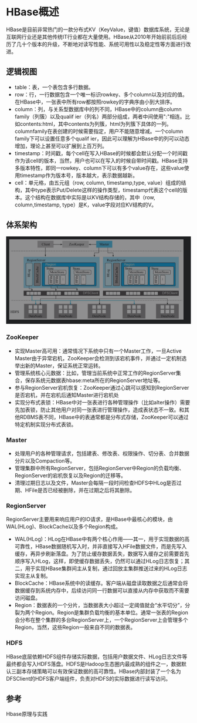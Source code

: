 # HBase概述
HBase是目前非常热门的一款分布式KV（KeyValue，键值）数据库系统，无论是互联网行业还是其他传统IT行业都在大量使用。HBase从2010年开始前前后后经历了几十个版本的升级，不断地对读写性能、系统可用性以及稳定性等方面进行改进。
## 逻辑视图

- table：表，一个表包含多行数据。
- row：行，一行数据包含一个唯一标识rowkey、多个column以及对应的值。在HBase中，一张表中所有row都按照rowkey的字典序由小到大排序。
-  column：列，与关系型数据库中的列不同，HBase中的column由column family（列簇）以及qualif ier（列名）两部分组成，两者中间使用":"相连。比如contents:html，其中contents为列簇，html为列簇下具体的一列。columnfamily在表创建的时候需要指定，用户不能随意增减。一个column family下可以设置任意多个qualif ier，因此可以理解为HBase中的列可以动态增加，理论上甚至可以扩展到上百万列。
- timestamp：时间戳，每个cell在写入HBase的时候都会默认分配一个时间戳作为该cell的版本，当然，用户也可以在写入的时候自带时间戳。HBase支持多版本特性，即同一rowkey、column下可以有多个value存在，这些value使用timestamp作为版本号，版本越大，表示数据越新。
- cell：单元格，由五元组（row, column, timestamp,type, value）组成的结构，其中type表示Put/Delete这样的操作类型，timestamp代表这个cell的版本。这个结构在数据库中实际是以KV结构存储的，其中（row, column,timestamp, type）是K，value字段对应KV结构的V。
## 体系架构
![啡海报](
  ./hbase-overview.png)
### ZooKeeper

- 实现Master高可用：通常情况下系统中只有一个Master工作，一旦Active Master由于异常宕机，ZooKeeper会检测到该宕机事件，并通过一定机制选举出新的Master，保证系统正常运转。
- 管理系统核心元数据：比如，管理当前系统中正常工作的RegionServer集合，保存系统元数据表hbase:meta所在的RegionServer地址等。
- 参与RegionServer宕机恢复：ZooKeeper通过心跳可以感知到RegionServer是否宕机，并在宕机后通知Master进行宕机处
- 实现分布式表锁：HBase中对一张表进行各种管理操作（比如alter操作）需要先加表锁，防止其他用户对同一张表进行管理操作，造成表状态不一致。和其他RDBMS表不同，HBase中的表通常都是分布式存储，ZooKeeper可以通过特定机制实现分布式表锁。

### Master
- 处理用户的各种管理请求，包括建表、修改表、权限操作、切分表、合并数据分片以及Compaction等。
- 管理集群中所有RegionServer，包括RegionServer中Region的负载均衡、RegionServer的宕机恢复以及Region的迁移等。
- 清理过期日志以及文件，Master会每隔一段时间检查HDFS中HLog是否过期、HFile是否已经被删除，并在过期之后将其删除。

### RegionServer
RegionServer主要用来响应用户的IO请求，是HBase中最核心的模块，由WAL(HLog)、BlockCache以及多个Region构成。
- WAL(HLog)：HLog在HBase中有两个核心作用——其一，用于实现数据的高可靠性，HBase数据随机写入时，并非直接写入HFile数据文件，而是先写入缓存，再异步刷新落盘。为了防止缓存数据丢失，数据写入缓存之前需要首先顺序写入HLog，这样，即使缓存数据丢失，仍然可以通过HLog日志恢复；其二，用于实现HBase集群间主从复制，通过回放主集群推送过来的HLog日志实现主从复制。
- BlockCache：HBase系统中的读缓存。客户端从磁盘读取数据之后通常会将数据缓存到系统内存中，后续访问同一行数据可以直接从内存中获取而不需要访问磁盘。
- Region：数据表的一个分片，当数据表大小超过一定阈值就会“水平切分”，分裂为两个Region。Region是集群负载均衡的基本单位。通常一张表的Region会分布在整个集群的多台RegionServer上，一个RegionServer上会管理多个Region，当然，这些Region一般来自不同的数据表。
### HDFS
HBase底层依赖HDFS组件存储实际数据，包括用户数据文件、HLog日志文件等最终都会写入HDFS落盘。HDFS是Hadoop生态圈内最成熟的组件之一，数据默认三副本存储策略可以有效保证数据的高可靠性。HBase内部封装了一个名为DFSClient的HDFS客户端组件，负责对HDFS的实际数据进行读写访问。

## 参考
Hbase原理与实践

